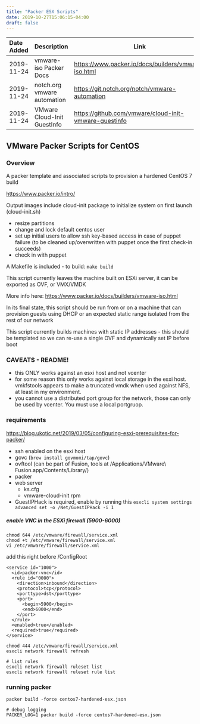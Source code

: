 ```yaml
---
title: "Packer ESX Scripts"
date: 2019-10-27T15:06:15-04:00
draft: false
---
```



|Date Added|Description|Link|
|:---|:---|---|
|2019-11-24| vmware-iso Packer Docs | https://www.packer.io/docs/builders/vmware-iso.html |
|2019-11-24| notch.org vmware automation | https://git.notch.org/notch/vmware-automation |
|2019-11-24| VMware Cloud-Init GuestInfo | https://github.com/vmware/cloud-init-vmware-guestinfo | 

## VMware Packer Scripts for CentOS


### Overview 

A packer template and associated scripts to provision a hardened CentOS 7 build

https://www.packer.io/intro/

Output images include cloud-init package to initialize system on first launch (cloud-init.sh)
  - resize partitions
  - change and lock default centos user
  - set up initial users to allow ssh key-based access in case of puppet failure (to be cleaned up/overwritten with puppet once the first check-in succeeds)
  - check in with puppet

A Makefile is included - to build: `make build`

This script currently leaves the machine built on ESXi server, it can be exported as OVF, or VMX/VMDK

More info here: https://www.packer.io/docs/builders/vmware-iso.html

In its final state, this script should be run from or on a machine that can provision guests using DHCP or an expected static range isolated from the rest of our network

This script currently builds machines with static IP addresses - this should be templated so we can re-use a single OVF and dynamically set IP before boot

### CAVEATS - README! 
- this ONLY works against an esxi host and not vcenter
- for some reason this only works against local storage in the esxi host. vmkfstools appears to make a truncated vmdk when used against NFS, at least in my environment.
- you cannot use a distributed port group for the network, those can only be used by vcenter. You must use a local portgruop.

### requirements
https://blog.ukotic.net/2019/03/05/configuring-esxi-prerequisites-for-packer/

- ssh enabled on the esxi host
- govc (`brew install govmomi/tap/govc`)
- ovftool (can be part of Fusion, tools at /Applications/VMware\ Fusion.app/Contents/Library/)
- packer 
- web server
    - ks.cfg
    - vmware-cloud-init rpm
- GuestIPHack is required, enable by running this
`esxcli system settings advanced set -o /Net/GuestIPHack -i 1`

##### enable VNC  in the ESXi firewall (5900-6000)
```
chmod 644 /etc/vmware/firewall/service.xml
chmod +t /etc/vmware/firewall/service.xml
vi /etc/vmware/firewall/service.xml
```

add this right before /ConfigRoot
```
<service id="1000">
  <id>packer-vnc</id>
  <rule id="0000">
    <direction>inbound</direction>
    <protocol>tcp</protocol>
    <porttype>dst</porttype>
    <port>
      <begin>5900</begin>
      <end>6000</end>
    </port>
  </rule>
  <enabled>true</enabled>
  <required>true</required>
</service>
```

```
chmod 444 /etc/vmware/firewall/service.xml
esxcli network firewall refresh

# list rules
esxcli network firewall ruleset list
esxcli network firewall ruleset rule list

```


### running packer

```
packer build -force centos7-hardened-esx.json

# debug logging
PACKER_LOG=1 packer build -force centos7-hardened-esx.json
```


